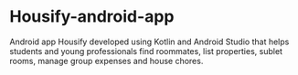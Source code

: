 # Housify-android-app
Android app Housify developed using Kotlin and Android Studio that helps students and young professionals find roommates, list properties, sublet rooms, manage group expenses and house chores.
